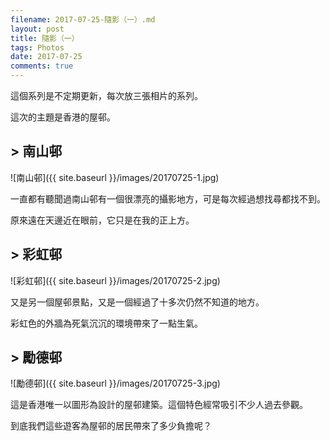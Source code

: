 ```yaml
---
filename: 2017-07-25-隨影（一）.md
layout: post
title: 隨影（一）
tags: Photos
date: 2017-07-25
comments: true
---
```

這個系列是不定期更新，每次放三張相片的系列。

這次的主題是香港的屋邨。

## > 南山邨

![南山邨]({{ site.baseurl }}/images/20170725-1.jpg)

一直都有聽聞過南山邨有一個很漂亮的攝影地方，可是每次經過想找尋都找不到。

原來遠在天邊近在眼前，它只是在我的正上方。

## > 彩虹邨

![彩虹邨]({{ site.baseurl }}/images/20170725-2.jpg)

又是另一個屋邨景點，又是一個經過了十多次仍然不知道的地方。

彩虹色的外牆為死氣沉沉的環境帶來了一點生氣。

## > 勵德邨

![勵德邨]({{ site.baseurl }}/images/20170725-3.jpg)

這是香港唯一以圖形為設計的屋邨建築。這個特色經常吸引不少人過去參觀。

到底我們這些遊客為屋邨的居民帶來了多少負擔呢？
